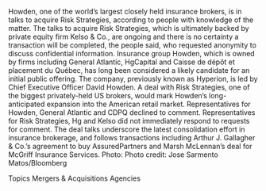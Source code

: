 Howden, one of the world’s largest closely held insurance brokers, is in talks to acquire Risk Strategies, according to people with knowledge of the matter.
The talks to acquire Risk Strategies, which is ultimately backed by private equity firm Kelso & Co., are ongoing and there is no certainty a transaction will be completed, the people said, who requested anonymity to discuss confidential information.
Insurance group Howden, which is owned by firms including General Atlantic, HgCapital and Caisse de dépôt et placement du Québec, has long been considered a likely candidate for an initial public offering.  The company, previously known as Hyperion, is led by Chief Executive Officer David Howden.
A deal with Risk Strategies, one of the biggest privately-held US brokers, would mark Howden’s long-anticipated expansion into the American retail market.
Representatives for Howden, General Atlantic and CDPQ declined to comment. Representatives for Risk Strategies, Hg and Kelso did not immediately respond to requests for comment.
The deal talks underscore the latest consolidation effort in insurance brokerage, and follows transactions including Arthur J. Gallagher & Co.’s agreement to buy AssuredPartners and Marsh McLennan’s deal for McGriff Insurance Services.
Photo: Photo credit: Jose Sarmento Matos/Bloomberg

Topics
Mergers & Acquisitions
Agencies
